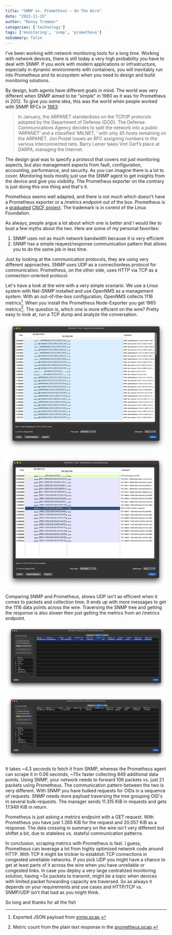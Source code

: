 ```yaml
---
title: "SNMP vs. Prometheus – On The Wire"
date: "2022-11-15"
author: "Ronny Trommer"
categories: ['technology']
tags: ['monitoring', 'snmp', 'prometheus']
noSummary: false
---
```


I've been working with network monitoring tools for a long time.
Working with network devices, there is still today a very high probability you have to deal with SNMP.
If you work with modern applications or infrastructure, especially in dynamic environments with containers, you will inevitably run into Prometheus and its ecosystem when you need to design and build monitoring solutions.

By design, both agents have different goals in mind.
The world was very different when SNMP aimed to be "simple" in 1980
as it was for Prometheus in 2012.
To give you some idea, this was the world when people worked with SNMP RFCs in [1983](https://www.computerhistory.org/internethistory/1980s/):

> In January, the ARPANET standardizes on the TCP/IP protocols adopted by the Department of Defense (DOD). The Defense Communications Agency decides to split the network into a public ‘ARPANET’ and a classified ‘MILNET, ‘ with only 45 hosts remaining on the ARPANET. Jon Postel issues an RFC assigning numbers to the various interconnected nets. Barry Leiner takes Vint Cerf’s place at DARPA, managing the Internet.

The design goal was to specify a protocol that covers not just monitoring aspects, but also management aspects from fault, configuration, accounting, performance, and security. As you can imagine there is a lot to cover. Monitoring tools mostly just use the SNMP agent to get insights from the device and give you visibility. The Prometheus exporter on the contrary is just doing this one thing and that's it.

Prometheus seems well adapted, and there is not much which doesn't have a Prometheus exporter or a /metrics endpoint out of the box.
Prometheus is a [graduated](https://www.cncf.io/projects/) [CNCF project](https://www.cncf.io/projects/prometheus/).
The trademark is in control of the Linux Foundation.

As always, people argue a lot about which one is better and I would like to bust a few myths about the two. Here are some of my personal favorites:

1. SNMP uses not as much network bandwidth because it is very efficient
2. SNMP has a simple request/response communication pattern that allows you to do the same job in less time.

Just by looking at the communication protocols, they are using very different approaches.
SNMP uses UDP as a connectionless protocol for communication.
Prometheus, on the other side, uses HTTP via TCP as a connection-oriented protocol.

Let's have a look at the wire with a very simple scenario.
We use a Linux system with Net-SNMP installed and use OpenNMS as a management system.
With an out-of-the-box configuration, OpenNMS collects 1116 metrics[^1].
When you install the Prometheus Node-Exporter you get 1965 metrics[^2].
The question is, which one is more efficient on the wire? Pretty easy to look at, run a TCP dump and analyze the conversation.

![](flow-snmp.png)

![](flow-prometheus.png)

Comparing SNMP and Prometheus, shows UDP isn't as efficient when it comes to packets and collection time.
It ends up with more messages to get the 1116 data points across the wire.
Traversing the SNMP tree and getting the response is also slower then just getting the metrics from an /metrics endpoint.

![](conversation-snmp.png)

![](conversation-prometheus.png)

It takes ~4.3 seconds to fetch it from SNMP, whereas the Prometheus agent can scrape it in 0.06 seconds, ~70x faster collecting 849 additional data points.
Using SNMP, your network needs to forward 106 packets vs. just 21 packets using Prometheus.
The communication pattern between the two is very different.
With SNMP you have bulked requests for OIDs in a sequence of requests.
SNMP needs more payload traversing the tree grouping OID's in several bulk-requests.
The manager sends 11.315 KiB in requests and gets 17.949 KiB in return.

Prometheus is just asking a metrics endpoint with a GET request.
With Prometheus you have just 1.265 KiB for the request and 20.057 KiB as a response.
The data crossing in summary on the wire isn't very different but shiftet a bit, due to stateless vs. stateful communication patterns.

In conclusion, scraping metrics with Prometheus is fast.
I guess, Prometheus can leverage a lot from highly optimized network code around HTTP.
With TCP it might be trickier to establish TCP connections in congested unreliable networks.
If you pick UDP you might have a chance to get at least parts of it across the wire when you have unreliable or congested links.
In case you deploy a very large centralized monitoring solution, having ~5x packets to transmit, might be a topic when devices with limited packet forwarding capacity are traversed.
So as always it depends on your requirements and use cases and HTTP/TCP vs. SNMP/UDP isn't that bad as you might think.

So long and thanks for all the fish

[^1]: Exported JSON payload from [snmp.pcap](./snmp.pcap).
[^2]: Metric count from the plain text response in the [prometheus.pcap](./prometheus.pcap).
